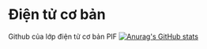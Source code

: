 # Điện tử cơ bản

Github của lớp điện tử cơ bản PIF
[![Anurag's GitHub stats](https://github-readme-stats.vercel.app/api?username=DangLamTung)](https://github.com/anuraghazra/github-readme-stats)
